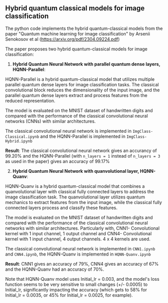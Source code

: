 ## Hybrid quantum classical models for image classification

The python code implements the hybrid quantum-classical models from the paper "Quantum machine learning for image classification" by Arsenii Senokosov et al (https://arxiv.org/pdf/2304.09224.pdf) 

The paper proposes two hybrid quantum-classical models for image classification:

1. **Hybrid Quantum Neural Network with parallel quantum dense layers, HQNN-Parallel**:

HQNN-Parallel is a hybrid quantum-classical model that utilizes multiple parallel quantum dense layers for image classification tasks. The classical convolutional block reduces the dimensionality of the input image, and the parallel quantum dense layers extract and process features from the reduced representation.

The model is evaluated on the MNIST dataset of handwritten digits and compared with the performance of the classical convolutional neural networks (CNNs) with similar architectures.

The classical convolutional neural network is implemented in `` ImgClass-Classical.ipynb `` and the HQNN-Parallel is implemented in `` ImgClass-Hybrid.ipynb ``

**Result**: The classical convolutional neural network gives an accurancy of 99.20% and the HQNN-Parallel (with ``n_layers = 1`` instead of ``n_layers = 3`` as used in the paper) gives an accuracy of 99.17%


2. **Hybrid Quantum Neural Network with quanvolutional layer, HQNN-Quanv**:

HQNN-Quanv is a hybrid quantum-classical model that combines a quanvolutional layer with classical fully connected layers to address the image classification task. The quanvolutional layer utilizes quantum mechanics to extract features from the input image, while the classical fully connected layers process and classify these features.

The model is evaluated on the MNIST dataset of handwritten digits and compared with the performance of the classical convolutional neural networks with similar architectures. Particularly with, CNN1- Convolutional kernel with 1 input channel, 1 output channel and CNN4- Convolutional kernel with 1 input channel, 4 output channels. 4 x 4 kernels are used. 

The classical convolutional neural network is implemented in `` CNN1.ipynb `` and `` CNN4.ipynb ``, the HQNN-Quanv is implemented in `` HQNN-Quanv.ipynb ``

**Result**: CNN1 gives an accuracy of 79%, CNN4 gives an accuracy of 67% and the HQNN-Quanv had an accuracy of 70%. 

Note that HQNN-Quanv model uses Initial_lr = 0.003, and the model's loss function seems to be very sensitive to small changes (+/- 0.0005) to Initial_lr, significantly impacting the accuracy (which gets to 58% for Initial_lr = 0.0035, or 45% for Initial_lr = 0.0025, for example). 

